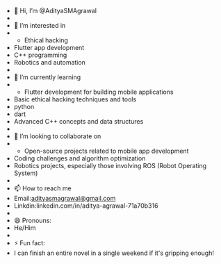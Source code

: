 - 👋 Hi, I’m @AdityaSMAgrawal
- 
- 👀 I’m interested in
- - Ethical hacking 
- Flutter app development
- C++ programming
- Robotics and automation
- 
- 🌱 I’m currently learning 
- - Flutter development for building mobile applications
- Basic ethical hacking techniques and tools
- python
- dart
- Advanced C++ concepts and data structures
- 
- 💞️ I’m looking to collaborate on 
- - Open-source projects related to mobile app development
- Coding challenges and algorithm optimization
- Robotics projects, especially those involving ROS (Robot Operating System)
- 
- 📫 How to reach me 
- Email:adityasmagrawal@gmail.com
- Linkdin:linkedin.com/in/aditya-agrawal-71a70b316
- 
- 😄 Pronouns:
- He/Him
- 
- ⚡ Fun fact:
- I can finish an entire novel in a single weekend if it's gripping enough!

<!---
AdityaSMAgrawal/AdityaSMAgrawal is a ✨ special ✨ repository because its `README.md` (this file) appears on your GitHub profile.
You can click the Preview link to take a look at your changes.
--->
